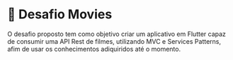 # 🎥 Desafio Movies

 O desafio proposto tem como objetivo criar um aplicativo em Flutter capaz de consumir uma API Rest de filmes, utilizando MVC e Services Patterns, afim de usar os conhecimentos adiquiridos até o momento.


